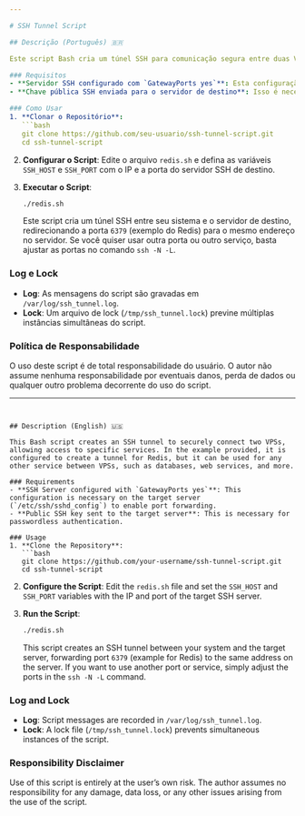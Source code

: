 ```yaml
---

# SSH Tunnel Script

## Descrição (Português) 🇧🇷

Este script Bash cria um túnel SSH para comunicação segura entre duas VPS, facilitando o acesso a serviços específicos. No exemplo fornecido, ele está configurado para criar um túnel para o Redis, mas pode ser usado para qualquer outro serviço entre VPSs, como bancos de dados, serviços web, entre outros.

### Requisitos
- **Servidor SSH configurado com `GatewayPorts yes`**: Esta configuração é necessária no servidor de destino (`/etc/ssh/sshd_config`) para habilitar o encaminhamento de portas.
- **Chave pública SSH enviada para o servidor de destino**: Isso é necessário para autenticação sem senha.

### Como Usar
1. **Clonar o Repositório**:
   ```bash
   git clone https://github.com/seu-usuario/ssh-tunnel-script.git
   cd ssh-tunnel-script
   ```

2. **Configurar o Script**:
   Edite o arquivo `redis.sh` e defina as variáveis `SSH_HOST` e `SSH_PORT` com o IP e a porta do servidor SSH de destino.

3. **Executar o Script**:
   ```bash
   ./redis.sh
   ```

   Este script cria um túnel SSH entre seu sistema e o servidor de destino, redirecionando a porta `6379` (exemplo do Redis) para o mesmo endereço no servidor. Se você quiser usar outra porta ou outro serviço, basta ajustar as portas no comando `ssh -N -L`.

### Log e Lock
- **Log**: As mensagens do script são gravadas em `/var/log/ssh_tunnel.log`.
- **Lock**: Um arquivo de lock (`/tmp/ssh_tunnel.lock`) previne múltiplas instâncias simultâneas do script.

### Política de Responsabilidade
O uso deste script é de total responsabilidade do usuário. O autor não assume nenhuma responsabilidade por eventuais danos, perda de dados ou qualquer outro problema decorrente do uso do script.

---
```


## Description (English) 🇺🇸

This Bash script creates an SSH tunnel to securely connect two VPSs, allowing access to specific services. In the example provided, it is configured to create a tunnel for Redis, but it can be used for any other service between VPSs, such as databases, web services, and more.

### Requirements
- **SSH Server configured with `GatewayPorts yes`**: This configuration is necessary on the target server (`/etc/ssh/sshd_config`) to enable port forwarding.
- **Public SSH key sent to the target server**: This is necessary for passwordless authentication.

### Usage
1. **Clone the Repository**:
   ```bash
   git clone https://github.com/your-username/ssh-tunnel-script.git
   cd ssh-tunnel-script
   ```

2. **Configure the Script**:
   Edit the `redis.sh` file and set the `SSH_HOST` and `SSH_PORT` variables with the IP and port of the target SSH server.

3. **Run the Script**:
   ```bash
   ./redis.sh
   ```

   This script creates an SSH tunnel between your system and the target server, forwarding port `6379` (example for Redis) to the same address on the server. If you want to use another port or service, simply adjust the ports in the `ssh -N -L` command.

### Log and Lock
- **Log**: Script messages are recorded in `/var/log/ssh_tunnel.log`.
- **Lock**: A lock file (`/tmp/ssh_tunnel.lock`) prevents simultaneous instances of the script.

### Responsibility Disclaimer
Use of this script is entirely at the user’s own risk. The author assumes no responsibility for any damage, data loss, or any other issues arising from the use of the script.
